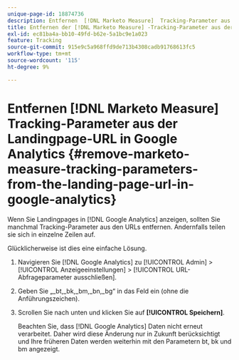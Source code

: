 ```yaml
---
unique-page-id: 18874736
description: Entfernen  [!DNL Marketo Measure]  Tracking-Parameter aus der Landingpage-URL in Google Analytics - [!DNL Marketo Measure]
title: Entfernen der [!DNL Marketo Measure] -Tracking-Parameter aus der Landingpage-URL in Google Analytics
exl-id: ec81ba4a-bb10-49fd-b62e-5a1bc9e1a023
feature: Tracking
source-git-commit: 915e9c5a968ffd9de713b4308cadb91768613fc5
workflow-type: tm+mt
source-wordcount: '115'
ht-degree: 9%

---
```


# Entfernen [!DNL Marketo Measure] Tracking-Parameter aus der Landingpage-URL in Google Analytics {#remove-marketo-measure-tracking-parameters-from-the-landing-page-url-in-google-analytics}

Wenn Sie Landingpages in [!DNL Google Analytics] anzeigen, sollten Sie manchmal Tracking-Parameter aus den URLs entfernen. Andernfalls teilen sie sich in einzelne Zeilen auf.

Glücklicherweise ist dies eine einfache Lösung.

1. Navigieren Sie [!DNL Google Analytics] zu [!UICONTROL Admin] > [!UICONTROL Anzeigeeinstellungen] > [!UICONTROL URL-Abfrageparameter ausschließen].
1. Geben Sie „_bt,_bk,_bm,_bn,_bg“ in das Feld ein (ohne die Anführungszeichen).
1. Scrollen Sie nach unten und klicken Sie auf **[!UICONTROL Speichern]**.

   Beachten Sie, dass [!DNL Google Analytics] Daten nicht erneut verarbeitet. Daher wird diese Änderung nur in Zukunft berücksichtigt und Ihre früheren Daten werden weiterhin mit den Parametern bt, bk und bm angezeigt.
